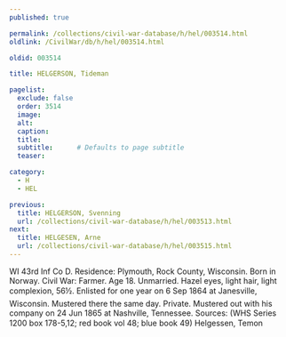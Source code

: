 ```yaml
---
published: true

permalink: /collections/civil-war-database/h/hel/003514.html
oldlink: /CivilWar/db/h/hel/003514.html

oldid: 003514

title: HELGERSON, Tideman

pagelist:
  exclude: false
  order: 3514
  image: 
  alt:
  caption:
  title:
  subtitle:      # Defaults to page subtitle
  teaser:

category: 
  - H 
  - HEL

previous:
  title: HELGERSON, Svenning
  url: /collections/civil-war-database/h/hel/003513.html  
next:
  title: HELGESEN, Arne
  url: /collections/civil-war-database/h/hel/003515.html   
---
```

WI 43rd Inf Co D. Residence: Plymouth, Rock County, Wisconsin. Born in Norway. Civil War: Farmer. Age 18. Unmarried. Hazel eyes, light hair, light complexion, 5&#146;6&frac12;&#148;. Enlisted for one year on 6 Sep 1864 at Janesville, Wisconsin. Mustered there the same day. Private. Mustered out with his company on 24 Jun 1865 at Nashville, Tennessee. Sources: (WHS Series 1200 box 178-5,12; red book vol 48; blue book 49) &#147;Helgessen, Temon&#148;